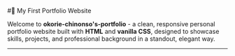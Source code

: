 #🚀 My First Portfolio Website

Welcome to **okorie-chinonso's-portfolio** - a clean, responsive personal portfolio website built with **HTML** and **vanilla CSS**, designed to showcase skills, projects, and professional background in a standout, elegant way.

---

